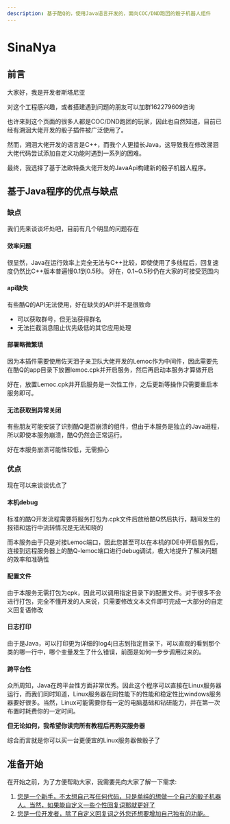 ```yaml
---
description: 基于酷Q的，使用Java语言开发的，面向COC/DND跑团的骰子机器人组件
---
```


# SinaNya

## 前言

大家好，我是开发者斯塔尼亚

对这个工程感兴趣，或者搭建遇到问题的朋友可以加群162279609咨询

也许来到这个页面的很多人都是COC/DND跑团的玩家，因此也自然知道，目前已经有溯洄大佬开发的骰子插件被广泛使用了。

然而，溯洄大佬开发的语言是C++，而我个人更擅长Java，这导致我在修改溯洄大佬代码尝试添加自定义功能时遇到一系列的困难。

最终，我选择了基于法欧特桑大佬开发的JavaApi构建新的骰子机器人程序。

## 基于Java程序的优点与缺点

### 缺点

我们先来谈谈坏处吧，目前有几个明显的问题存在

#### 效率问题

很显然，Java在运行效率上完全无法与C++比较，即使使用了多线程后，回复速度仍然比C++版本普遍慢0.1到0.5秒。 好在，0.1~0.5秒仍在大家的可接受范围内

#### api缺失

有些酷Q的API无法使用，好在缺失的API并不是很致命

* 可以获取群号，但无法获得群名
* 无法拦截消息阻止优先级低的其它应用处理

#### 部署略微繁琐

因为本插件需要使用佐天泪子亲卫队大佬开发的Lemoc作为中间件，因此需要先在酷Q的app目录下放置lemoc.cpk并开启服务，然后再启动本服务才算做开启

好在，放置Lemoc.cpk并开启服务是一次性工作，之后更新等操作只需要重启本服务即可。

#### 无法获取到异常关闭

有些朋友可能安装了识别酷Q是否崩溃的组件，但由于本服务是独立的Java进程，所以即使本服务崩溃，酷Q仍然会正常运行。

好在本服务崩溃可能性较低，无需担心

### 优点

现在可以来谈谈优点了

#### 本机debug

标准的酷Q开发流程需要将服务打包为.cpk文件后放给酷Q然后执行，期间发生的报错和运行中流转情况是无法知晓的

而本服务由于只是对接Lemoc端口，因此您甚至可以在本机的IDE中开启服务后，连接到远程服务器上的酷Q-lemoc端口进行debug调试，极大地提升了解决问题的效率和准确性

#### 配置文件

由于本服务无需打包为cpk，因此可以调用指定目录下的配置文件。对于很多不会进行打包，完全不懂开发的人来说，只需要修改文本文件即可完成一大部分的自定义回复语修改

#### 日志打印

由于是Java，可以打印更为详细的log4j日志到指定目录下，可以直观的看到那个类的哪一行中，哪个变量发生了什么错误，前面是如何一步步调用过来的。

#### 跨平台性

众所周知，Java在跨平台性方面非常优秀。因此这个程序可以直接在Linux服务器运行，而我们同时知道，Linux服务器在同性能下的性能和稳定性比windows服务器要好很多。当然，Linux可能需要你有一定的电脑基础和钻研能力，并在第一次布置时耗费你的一定时间。

**但无论如何，我希望你读完所有教程后再购买服务器**

综合而言就是你可以买一台更便宜的Linux服务器做骰子了

## 准备开始

在开始之前，为了方便帮助大家，我需要先向大家了解一下需求:

1. [您是一个新手，不太想自己写任何代码，只是单纯的想做一个自己的骰子机器人。当然，如果能自定义一些个性回复词那就更好了](https://sitcnya.gitbook.io/sinanya/da-jian-shuo-ming/wo-shi-yi-ming-xin-shou)
2. [您是一位开发者，除了自定义回复词之外您还想要增加自己独有的功能。](https://sitcnya.gitbook.io/sinanya/da-jian-shuo-ming/wo-shi-yi-wei-kai-fa-zhe)

